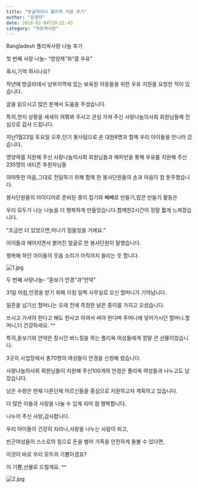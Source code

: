 ```yaml
---
title: "방글라데시 폴리옥 지원 후기"
author: "운영자"
date: 2010-02-04T19:21:43
category: "자유게시판"
---
```


Bangladesh 폴리옥사랑 나눔 후기

첫 번째 사랑 나눔– “영양제”와“콩 우유”

혹시,기억 하시나요?

작년에 방글라데시 남부지역에 있는 보육원 아동들을 위한 우유 지원을 요청한 적이 있습니다.

글을 읽으시고 많은 분께서 도움을 주셨습니다.

특히,현지 상황을 세세히 여쭤봐 주시고 관심 가져 주신 사랑나눔의사회 회원님들께 진심으로 감사 드립니다.

지난1월23일 토요일 오후,단기 봉사팀으로 온 대원8명과 함께 우리 아이들을 만나러 갔습니다.

영양제를 지원해 주신 사랑나눔의사회 회원님들과 해피빈을 통해 우유를 지원해 주신235명의 네티즌 후원자님들

의따뜻한 마음,그대로 전달하기 위해 함께 한 봉사단원들의 손과 마음이 참 분주했습니다.

봉사단원들의 아이디어로 준비된 종이 접기와 빼빼로 만들기,팝콘 만들기 활동은

우리 모두가 나눈 나눔을 더 행복하게 만들었습니다.함께한2시간이 정말 짧게 느껴졌습니다.

“조금만 더 있었으면,떠나기 힘들었을 거에요.”

아이들과 헤어지면서 붉어진 얼굴로 한 봉사단원이 말했습니다.

행복해 하던 아이들의 웃음 소리가 아직까지 들리는 듯 합니다.

![1.jpg](/files/attach/images/2928/970/002/5c0289b23a21b439a12704d22f549e18.)

두 번째 사랑나눔– “돋보기 안경”과“안약”

31일 아침,안경을 받기 위해 아침 일찍 사무실로 오신 할머니가 기억납니다.

일흔을 넘기신 할머니는 오래 전에 측정한 낡은 종이를 가지고 오셨습니다.

쓰시고 가셔야 한다고 해도 한사코 아껴서 써야 한다며 주머니에 넣어가시던 할머니.할머니,더 건강하세요. ^^

특히,돋보기와 안약은 장시간 바느질을 하는 폴리옥 여성들에게 정말 큰 선물이었습니다.

3곳의 사업장에서 총70명의 여성들이 안경을 신청해 왔습니다.

사랑나눔의사회 회원님들이 지원해 주신100개의 안경은 폴리옥 여성들과 나누고도 남았습니다.

남은 수량은 현재 다른단체 어르신들을 중심으로 지원하고자 계획하고 있습니다.

더 많은 이들과 사랑을 나눌 수 있게 되어 참 행복합니다.

나누어 주신 사랑,감사합니다.

우리 아이들이 건강히 자라나,사랑을 나누는 사람이 되고,

빈곤여성들이 스스로의 힘으로 돈을 벌어 가족을 안전하게 돌볼 수 있다면,

이것이 바로 우리 모두의 기쁨이겠죠?

이 기쁨,선물로 드릴게요. ^^

![2.jpg](/files/attach/images/2928/970/002/78f1783d3fdd31e33f194167ee53b2cf.)
